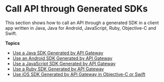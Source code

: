 # Call API through Generated SDKs<a name="how-to-call-api-using-generated-sdk"></a>

This section shows how to call an API through a generated SDK in a client app written in Java, Java for Android, JavaScript, Ruby, Objective\-C and Swift\.

**Topics**
+ [Use a Java SDK Generated by API Gateway](how-to-call-apigateway-generated-java-sdk.md)
+ [Use an Android SDK Generated by API Gateway](how-to-generate-sdk-android.md)
+ [Use a JavaScript SDK Generated by API Gateway](how-to-generate-sdk-javascript.md)
+ [Use a Ruby SDK Generated by API Gateway](how-to-call-sdk-ruby.md)
+ [Use iOS SDK Generated by API Gateway in Objective\-C or Swift](how-to-generate-sdk-ios.md)
